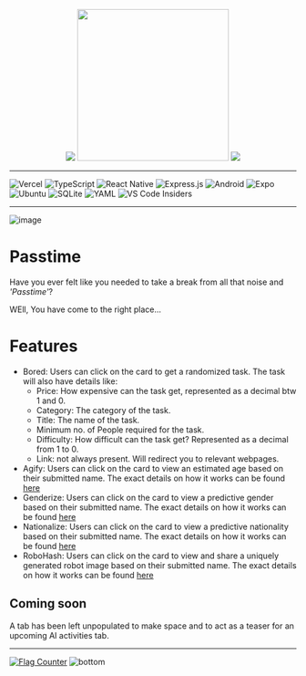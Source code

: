 <p align="center">
<img src="https://img.shields.io/badge/version-1.1.2-informational"> 

<img src="https://github.com/greeenboi/passtime/assets/118198968/8b266a5b-4fcd-44e8-a4ba-7d1fa609c4bb" height="266" width="266">

<img src="https://img.shields.io/badge/Supabase-3ECF8E?style=for-the-badge&logo=supabase&logoColor=white">
</p>

***
![Vercel](https://img.shields.io/badge/vercel-%23000000.svg?style=for-the-badge&logo=vercel&logoColor=white)
![TypeScript](https://img.shields.io/badge/typescript-%23007ACC.svg?style=for-the-badge&logo=typescript&logoColor=white)
![React Native](https://img.shields.io/badge/react_native-%2320232a.svg?style=for-the-badge&logo=react&logoColor=%2361DAFB)
![Express.js](https://img.shields.io/badge/express.js-%23404d59.svg?style=for-the-badge&logo=express&logoColor=%2361DAFB)
![Android](https://img.shields.io/badge/Android-3DDC84?style=for-the-badge&logo=android&logoColor=white)
![Expo](https://img.shields.io/badge/expo-1C1E24?style=for-the-badge&logo=expo&logoColor=#D04A37)
![Ubuntu](https://img.shields.io/badge/Ubuntu-E95420?style=for-the-badge&logo=ubuntu&logoColor=white)
![SQLite](https://img.shields.io/badge/sqlite-%2307405e.svg?style=for-the-badge&logo=sqlite&logoColor=white)
![YAML](https://img.shields.io/badge/yaml-%23ffffff.svg?style=for-the-badge&logo=yaml&logoColor=151515)
![VS Code Insiders](https://img.shields.io/badge/VS%20Code%20Insiders-35b393.svg?style=for-the-badge&logo=visual-studio-code&logoColor=white)
***


![image](https://github.com/greeenboi/passtime/assets/118198968/5b918dc5-78c3-49bf-ab66-9709982ed9ac)


# Passtime


Have you ever felt like you needed to take a break from all that noise and <i>'Passtime'</i>?

WEll, You have come to the right place...


# Features

- Bored: Users can click on the card to get a randomized task. The task will also have details like:
   - Price: How expensive can the task get, represented as a decimal btw 1 and 0.
   - Category: The category of the task. 
   - Title: The name of the task.
   - Minimum no. of People required for the task.
   - Difficulty: How difficult can the task get? Represented as a decimal from 1 to 0.
   - Link: not always present. Will redirect you to relevant webpages.
- Agify: Users can click on the card to view an estimated age based on their submitted name. The exact details on how it works can be found [here](https://agify.io/documentation)
- Genderize: Users can click on the card to view a predictive gender based on their submitted name. The exact details on how it works can be found [here](https://genderize.io/documentation)
- Nationalize: Users can click on the card to view a predictive nationality based on their submitted name. The exact details on how it works can be found [here](https://nationalize.io/documentation)
- RoboHash: Users can click on the card to view and share a uniquely generated robot image based on their submitted name. The exact details on how it works can be found [here](https://robohash.org)

## Coming soon
A tab has been left unpopulated to make space and to act as a teaser for an upcoming AI activities tab.














***

<a href="https://info.flagcounter.com/EoNz"><img src="https://s01.flagcounter.com/count/EoNz/bg_000000/txt_66A4A4/border_D4FFDC/columns_4/maxflags_12/viewers_0/labels_1/pageviews_1/flags_0/percent_0/" alt="Flag Counter" border="0"></a>
![bottom](https://user-images.githubusercontent.com/118198968/233842437-8ee96422-3963-44a3-a222-6ace22246b8a.svg)
